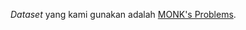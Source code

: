 <i>Dataset</i> yang kami gunakan adalah <a href="https://archive.ics.uci.edu/ml/datasets/MONK%27s+Problems">MONK's Problems</a>.
